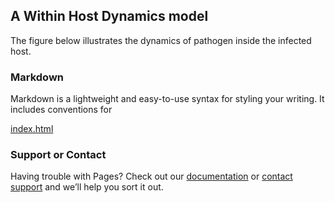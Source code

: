 ## A Within Host Dynamics model


The figure below illustrates the dynamics of pathogen inside the infected host.

### Markdown

Markdown is a lightweight and easy-to-use syntax for styling your writing. It includes conventions for


[index.html](main/index.html) 


### Support or Contact

Having trouble with Pages? Check out our [documentation](https://docs.github.com/categories/github-pages-basics/) or [contact support](https://github.com/contact) and we’ll help you sort it out.
